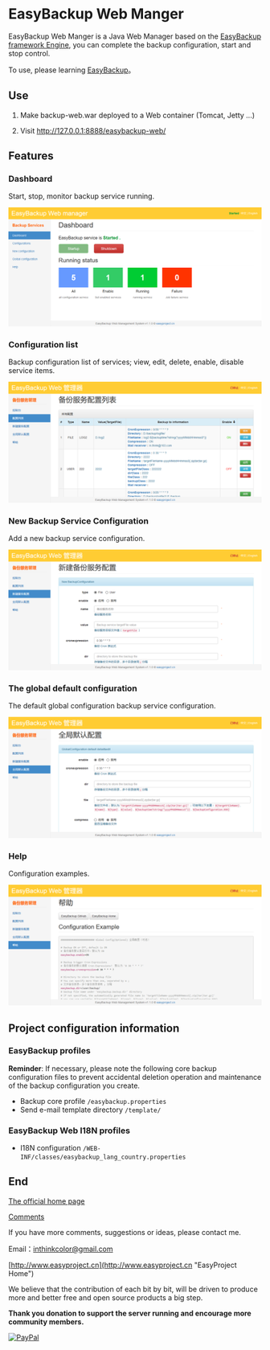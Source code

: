 # EasyBackup Web Manger


EasyBackup Web Manger is a Java Web Manager based on the  [EasyBackup framework Engine](https://github.com/ushelp/EasyBackup "移步 EasyBackup"), you can complete the backup configuration, start and stop control.

To use, please learning  [EasyBackup](https://github.com/ushelp/EasyBackup "Goto EasyBackup")。


## Use

1. Make backup-web.war deployed to a Web container (Tomcat, Jetty ...)

2. Visit http://127.0.0.1:8888/easybackup-web/

## Features

### Dashboard
Start, stop, monitor backup service running.

![EasyBackup web manager](images/dashboard.png)

### Configuration list
Backup configuration list of services; view, edit, delete, enable, disable service items. 

![EasyBackup web manager](images/configurations_zh_CN.png)

### New Backup Service Configuration
Add a new backup service configuration.

![EasyBackup web manager](images/new_zh_CN.png)

### The global default configuration
The default global configuration backup service configuration.

![EasyBackup web manager](images/global_zh_CN.png)

### Help
Configuration examples.

![EasyBackup web manager](images/help_zh_CN.png)


## Project configuration information

### EasyBackup profiles
**Reminder**: If necessary, please note the following core backup configuration files to prevent accidental deletion operation and maintenance of the backup configuration you create.

- Backup core profile `/easybackup.properties` 
- Send e-mail template directory `/template/`

### EasyBackup Web I18N profiles

- I18N configuration `/WEB-INF/classes/easybackup_lang_country.properties`










## End

[The official home page](http://www.easyproject.cn/easybackup/en/index.jsp 'The official home page')

[Comments](http://www.easyproject.cn/easybackup/en/index.jsp#donation 'Comments')

If you have more comments, suggestions or ideas, please contact me.

Email：<inthinkcolor@gmail.com>

[http://www.easyproject.cn](http://www.easyproject.cn "EasyProject Home")



We believe that the contribution of each bit by bit, will be driven to produce more and better free and open source products a big step.

**Thank you donation to support the server running and encourage more community members.**

[![PayPal](http://www.easyproject.cn/images/paypaldonation5.jpg)](https://www.paypal.me/easyproject/10 "Make payments with PayPal - it's fast, free and secure!")

